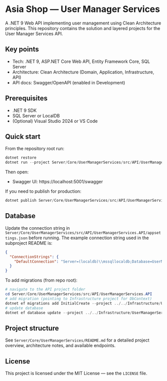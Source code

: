 # Asia Shop — User Manager Services

A .NET 9 Web API implementing user management using Clean Architecture principles. This repository contains the solution and layered projects for the User Manager Services API.

## Key points

- Tech: .NET 9, ASP.NET Core Web API, Entity Framework Core, SQL Server
- Architecture: Clean Architecture (Domain, Application, Infrastructure, API)
- API docs: Swagger/OpenAPI (enabled in Development)

## Prerequisites

- .NET 9 SDK
- SQL Server or LocalDB
- (Optional) Visual Studio 2024 or VS Code

## Quick start

From the repository root run:

```powershell
dotnet restore
dotnet run --project Server/Core/UserManagerServices/src/API/UserManagerServices.API/UserManagerServices.API.csproj
```

Then open:

- Swagger UI: https://localhost:5001/swagger

If you need to publish for production:

```powershell
dotnet publish Server/Core/UserManagerServices/src/API/UserManagerServices.API/UserManagerServices.API.csproj -c Release -o publish
```

## Database

Update the connection string in `Server/Core/UserManagerServices/src/API/UserManagerServices.API/appsettings.json` before running. The example connection string used in the subproject README is:

```json
{
  "ConnectionStrings": {
    "DefaultConnection": "Server=(localdb)\\mssqllocaldb;Database=UserManagerServicesDb;Trusted_Connection=true;MultipleActiveResultSets=true"
  }
}
```

To add migrations (from repo root):

```powershell
# navigate to the API project folder
cd Server/Core/UserManagerServices/src/API/UserManagerServices.API
# add migration (pointing to Infrastructure project for DbContext)
dotnet ef migrations add InitialCreate --project ../../Infrastructure/UserManagerServices.Infrastructure
# update database
dotnet ef database update --project ../../Infrastructure/UserManagerServices.Infrastructure
```

## Project structure

See `Server/Core/UserManagerServices/README.md` for a detailed project overview, architecture notes, and available endpoints.

## License

This project is licensed under the MIT License — see the `LICENSE` file.
